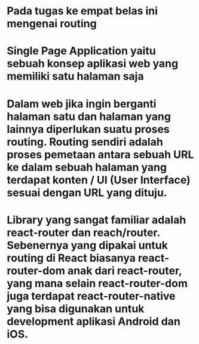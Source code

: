 # Pada tugas ke empat belas ini mengenai routing
# Single Page Application yaitu sebuah konsep aplikasi web yang memiliki satu halaman saja
# Dalam web jika ingin berganti halaman satu dan halaman yang lainnya diperlukan suatu proses routing. Routing sendiri adalah proses pemetaan antara sebuah URL ke dalam sebuah halaman yang terdapat konten / UI (User Interface) sesuai dengan URL yang dituju.
# Library yang sangat familiar adalah react-router dan reach/router. Sebenernya yang dipakai untuk routing di React biasanya react-router-dom anak dari react-router, yang mana selain react-router-dom juga terdapat react-router-native yang bisa digunakan untuk development aplikasi Android dan iOS.
